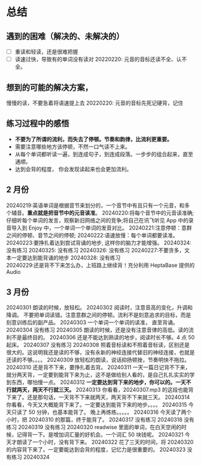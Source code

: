 # 总结

## 遇到的困难（解决的、未解决的）

- [ ] 重读和轻读，还是很难把握
- [ ] 读速过快，导致有的单词没有读对
      20220220: 元音的音标还读不全、认不全。

## 想到的可能的解决方案，

慢慢的读，不要急着将语速提上去
20220220: 元音的音标先死记硬背，记住

## 练习过程中的感悟

- **不要为了所谓的流利，而失去了停顿。节奏和韵律，比流利更重要。**
- 需要注意哪些地方该停顿，不然一口气读不上来。
- 从每个单词都听读一遍，到连成句子，到连成段落。一步步的组合起来，直至通顺。
- 达到会背的程度， 你会发现读起来也会更加流利。

## 2 月份

20240219:英语单词是根据音节来划分的，一个音节中有且只有一个元音，和多个辅音。**重点就是把音节中的元音读准**。
20240220:将每个音节中的元音读准确;仔细听每个单词的发言，观察新旧网络之间的竞争;将自己在讯飞听见 App 中的录音导入到 Enjoy 中，一个单词一个单词的发音对比。
20240221:注意停顿：意群之间的停顿、音节之间的停顿;
20240222:语速放慢：每个单词都要读准。
20240223:要挣扎着达到尝试背诵的地步, 这样你的脑力才能增强。
20240324: 没有练习
20240325: 没有练习
20240326: 没有练习
20240227:不要贪多，文本一定要达到能背诵的地步
20240328: 没有练习  
20240229:还是背不下来怎么办，上班路上继续背！充分利用 HeptaBase 提供的 Audio

## 3 月份

20240301 朗读的时候，放轻松。
20240302 阅读时，注意音高的变化，升调和降调。 不要把单词读错。注意意群之间的停顿。流利不是刻意追求的目标，而是刻意训练后的副产品。
20240303 一个单词一个单词的读准， 直至背诵。
20240304 没有练习
20240305 朗读的时候，还是没有注意音律的高低。读的流利不是最终目的。
20240306 还是不能达到熟读的地步，阅读时长不够。4 点 50 起床。
20240307 没有练习
20240308 照着音标读和不照着音标读，区别还是很大的。这说明我还是读的不够，没有永新的神经连接代替旧的神经连接，也就是还读的不够。。。。
20240309 放轻松的朗读，说话抑扬顿挫，节奏明快不拖拉。
20240310 还是背不下来，要挣扎着去背。
20240311 一天一篇日记背不下来，就分两天背，一定要到能背下来为止，这不是做给别人看的，是自己扎扎实实的学到东西，哪怕慢一点。
20240312 **一定要达到背下来的地步，你可以的。一天不行就两天，两天不行就三天。**
20240313 你看看，20240307.mp3 的这段也能背下来了。还是那句话，一天背不下来就两天，两天背不下来就三天。
20240314 你看看，今天又大概能背下来了。一定要达到能背下来的地步。。。。
20240315 今天只读了 50 分钟，也基本能背了。 晚上再练练。。。。。
20240316 今天读了两个小时，把 20240310 的那篇，终于能背了。
20240317 没有练习
20240318 没有练习
20240319 没有练习
20240320 readwise 里面的单词，在白天空闲的时候，记得背一下。是增加词汇量的好机会。一个词汇 50 块钱呢。
20240321 今天才朗读了一个小时，没有背下来。
20240322 花了三天的时间，将 20240320 的内容背下来了。一定要能达到会背的程度，记忆力是很重要的。
20240323 没有练习
20240324
